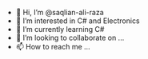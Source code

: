 - 👋 Hi, I’m @saqlian-ali-raza
- 👀 I’m interested in C# and Electronics
- 🌱 I’m currently learning C#
- 💞️ I’m looking to collaborate on ...
- 📫 How to reach me ...

<!---
saqlian-ali-raza/saqlian-ali-raza is a ✨ special ✨ repository because its `README.md` (this file) appears on your GitHub profile.
You can click the Preview link to take a look at your changes.
--->
